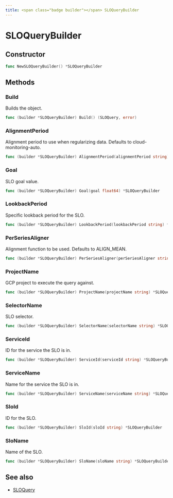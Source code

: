 ```yaml
---
title: <span class="badge builder"></span> SLOQueryBuilder
---
```

# <span class="badge builder"></span> SLOQueryBuilder

## Constructor

```go
func NewSLOQueryBuilder() *SLOQueryBuilder
```
## Methods

### <span class="badge object-method"></span> Build

Builds the object.

```go
func (builder *SLOQueryBuilder) Build() (SLOQuery, error)
```

### <span class="badge object-method"></span> AlignmentPeriod

Alignment period to use when regularizing data. Defaults to cloud-monitoring-auto.

```go
func (builder *SLOQueryBuilder) AlignmentPeriod(alignmentPeriod string) *SLOQueryBuilder
```

### <span class="badge object-method"></span> Goal

SLO goal value.

```go
func (builder *SLOQueryBuilder) Goal(goal float64) *SLOQueryBuilder
```

### <span class="badge object-method"></span> LookbackPeriod

Specific lookback period for the SLO.

```go
func (builder *SLOQueryBuilder) LookbackPeriod(lookbackPeriod string) *SLOQueryBuilder
```

### <span class="badge object-method"></span> PerSeriesAligner

Alignment function to be used. Defaults to ALIGN_MEAN.

```go
func (builder *SLOQueryBuilder) PerSeriesAligner(perSeriesAligner string) *SLOQueryBuilder
```

### <span class="badge object-method"></span> ProjectName

GCP project to execute the query against.

```go
func (builder *SLOQueryBuilder) ProjectName(projectName string) *SLOQueryBuilder
```

### <span class="badge object-method"></span> SelectorName

SLO selector.

```go
func (builder *SLOQueryBuilder) SelectorName(selectorName string) *SLOQueryBuilder
```

### <span class="badge object-method"></span> ServiceId

ID for the service the SLO is in.

```go
func (builder *SLOQueryBuilder) ServiceId(serviceId string) *SLOQueryBuilder
```

### <span class="badge object-method"></span> ServiceName

Name for the service the SLO is in.

```go
func (builder *SLOQueryBuilder) ServiceName(serviceName string) *SLOQueryBuilder
```

### <span class="badge object-method"></span> SloId

ID for the SLO.

```go
func (builder *SLOQueryBuilder) SloId(sloId string) *SLOQueryBuilder
```

### <span class="badge object-method"></span> SloName

Name of the SLO.

```go
func (builder *SLOQueryBuilder) SloName(sloName string) *SLOQueryBuilder
```

## See also

 * <span class="badge object-type-struct"></span> [SLOQuery](./object-SLOQuery.md)
